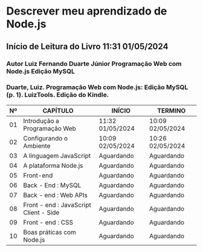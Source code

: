 # Descrever meu aprendizado de Node.js


## Início de Leitura do Livro 11:31 01/05/2024
### Autor Luiz Fernando Duarte Júnior Programação Web com Node.js Edição MySQL
### Duarte, Luiz. Programação Web com Node.js: Edição MySQL (p. 1). LuizTools. Edição do Kindle. 

|Nº|CAPÍTULO|INÍCIO|TERMINO|
|---|---|---|---|
|01|Introdução a Programação Web|11:32 01/05/2024|10:09 02/05/2024|
|02|Configurando o Ambiente|10:09 02/05/2024|10:26 02/05/2024|
|03|A linguagem JavaScript|Aguardando|Aguardando|
|04|A plataforma Node.js|Aguardando|Aguardando|
|05|Front-end|Aguardando|Aguardando|
|06|Back - End : MySQL|Aguardando|Aguardando|
|07|Back - end : Web APIs|Aguardando|Aguardando|
|08|Front - end : JavaScript Client - Side|Aguardando|Aguardando|
|09|Front - end : CSS|Aguardando|Aguardando|
|10|Boas práticas com Node.js|Aguardando|Aguardando|